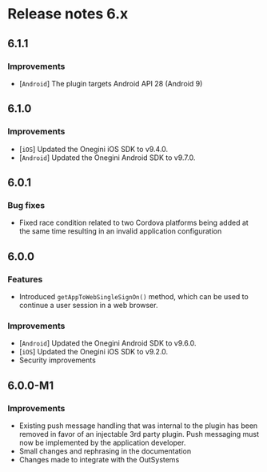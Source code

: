 # Release notes 6.x

## 6.1.1

### Improvements
- [`Android`] The plugin targets Android API 28 (Android 9)

## 6.1.0

### Improvements
- [`iOS`] Updated the Onegini iOS SDK to v9.4.0.
- [`Android`] Updated the Onegini Android SDK to v9.7.0.

## 6.0.1

### Bug fixes
- Fixed race condition related to two Cordova platforms being added at the same time resulting in an invalid 
application configuration

## 6.0.0

### Features
- Introduced `getAppToWebSingleSignOn()` method, which can be used to continue a user session in a web browser.
  
### Improvements
- [`Android`] Updated the Onegini Android SDK to v9.6.0.
- [`iOS`] Updated the Onegini iOS SDK to v9.2.0.
- Security improvements

## 6.0.0-M1

### Improvements
- Existing push message handling that was internal to the plugin has been removed in favor of an injectable 3rd party 
plugin. Push messaging must now be implemented by the application developer.
- Small changes and rephrasing in the documentation
- Changes made to integrate with the OutSystems
